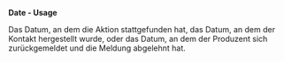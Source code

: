 **Date - Usage**

Das Datum, an dem die Aktion stattgefunden hat, das Datum, an dem der Kontakt hergestellt wurde, oder das Datum, an dem der Produzent sich zurückgemeldet und die Meldung abgelehnt hat.
